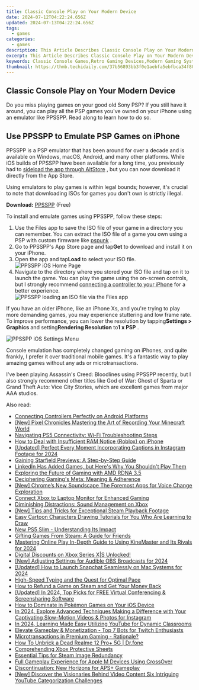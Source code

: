 ```yaml
---
title: Classic Console Play on Your Modern Device
date: 2024-07-12T04:22:24.656Z
updated: 2024-07-13T04:22:24.656Z
tags:
  - games
categories:
  - games
description: This Article Describes Classic Console Play on Your Modern Device
excerpt: This Article Describes Classic Console Play on Your Modern Device
keywords: Classic Console Games,Retro Gaming Devices,Modern Gaming Systems,Old Console Play,Nostalgia Gaming,Emulate Classic Games,Console to Modern Device
thumbnail: https://thmb.techidaily.com/37b56893bb3f0e1aebfa5ebfbca34f8037db29ed8a731b991532309ef68ee1fd.jpg
---
```


## Classic Console Play on Your Modern Device

 Do you miss playing games on your good old Sony PSP? If you still have it around, you can play all the PSP games you've owned on your iPhone using an emulator like PPSSPP. Read along to learn how to do so.

## Use PPSSPP to Emulate PSP Games on iPhone

 PPSSPP is a PSP emulator that has been around for over a decade and is available on Windows, macOS, Android, and many other platforms. While iOS builds of PPSSPP have been available for a long time, you previously had to [sideload the app through AltStore](https://www.makeuseof.com/how-to-sideload-iphone-apps-without-jailbreak/) , but you can now download it directly from the App Store.

 Using emulators to play games is within legal bounds; however, it's crucial to note that downloading ISOs for games you don't own is strictly illegal.

**Download:** [PPSSPP](https://apps.apple.com/us/app/ppsspp-psp-emulator/id6496972903) (Free)

To install and emulate games using PPSSPP, follow these steps:

1. Use the Files app to save the ISO file of your game in a directory you can remember. You can extract the ISO file of a game you own using a PSP with custom firmware like [pspunk](https://www.pspunk.com/) .
2. Go to PPSSPP's App Store page and tap**Get** to download and install it on your iPhone.
3. Open the app and tap**Load** to select your ISO file.  
![PPSSPP iOS Home Page](https://static1.makeuseofimages.com/wordpress/wp-content/uploads/2024/05/ppsspp-ios-home-page.PNG)
4. Navigate to the directory where you stored your ISO file and tap on it to launch the game. You can play the game using the on-screen controls, but I strongly recommend [connecting a controller to your iPhone](https://www.makeuseof.com/how-to-connect-ps5-controller-to-phone/) for a better experience.  
![PPSSPP loading an ISO file via the Files app](https://static1.makeuseofimages.com/wordpress/wp-content/uploads/2024/05/ppsspp-loading-an-iso-file-via-the-files-app.PNG)

 If you have an older iPhone, like an iPhone Xs, and you're trying to play more demanding games, you may experience stuttering and low frame rate. To improve performance, you can lower the resolution by tapping**Settings > Graphics** and setting**Rendering Resolution** to**1 x PSP** .

![PPSSPP iOS Settings Menu](https://static1.makeuseofimages.com/wordpress/wp-content/uploads/2024/05/ppsspp-ios-settings-menu.PNG)

 Console emulation has completely changed gaming on iPhones, and quite frankly, I prefer it over traditional mobile games. It's a fantastic way to play amazing games without any ads or microtransactions.

 I've been playing Assassin's Creed: Bloodlines using PPSSPP recently, but I also strongly recommend other titles like God of War: Ghost of Sparta or Grand Theft Auto: Vice City Stories, which are excellent games from major AAA studios.


<ins class="adsbygoogle"
     style="display:block"
     data-ad-format="autorelaxed"
     data-ad-client="ca-pub-7571918770474297"
     data-ad-slot="1223367746"></ins>



<ins class="adsbygoogle"
     style="display:block"
     data-ad-client="ca-pub-7571918770474297"
     data-ad-slot="8358498916"
     data-ad-format="auto"
     data-full-width-responsive="true"></ins>



<span class="atpl-alsoreadstyle">Also read:</span>
<div><ul>
<li><a href="https://games-able.techidaily.com/connecting-controllers-perfectly-on-android-platforms/"><u>Connecting Controllers Perfectly on Android Platforms</u></a></li>
<li><a href="https://screen-video-capture.techidaily.com/new-pixel-chronicles-mastering-the-art-of-recording-your-minecraft-world/"><u>[New] Pixel Chronicles  Mastering the Art of Recording Your Minecraft World</u></a></li>
<li><a href="https://games-able.techidaily.com/navigating-ps5-connectivity-wi-fi-troubleshooting-steps/"><u>Navigating PS5 Connectivity: Wi-Fi Troubleshooting Steps</u></a></li>
<li><a href="https://games-able.techidaily.com/how-to-deal-with-insufficient-ram-notice-roblox-on-iphone/"><u>How to Deal with Insufficient RAM Notice (Roblox) on iPhone</u></a></li>
<li><a href="https://instagram-video-recordings.techidaily.com/updated-perfect-every-moment-incorporating-captions-in-instagram-footage-for-2024/"><u>[Updated] Perfect Every Moment  Incorporating Captions in Instagram Footage for 2024</u></a></li>
<li><a href="https://games-able.techidaily.com/gaining-starfield-previews-a-step-by-step-guide/"><u>Gaining Starfield Previews: A Step-by-Step Guide</u></a></li>
<li><a href="https://games-able.techidaily.com/linkedin-has-added-games-but-heres-why-you-shouldnt-play-them/"><u>LinkedIn Has Added Games, but Here's Why You Shouldn't Play Them</u></a></li>
<li><a href="https://games-able.techidaily.com/exploring-the-future-of-gaming-with-amd-rdna-35/"><u>Exploring the Future of Gaming with AMD RDNA 3.5</u></a></li>
<li><a href="https://games-able.techidaily.com/deciphering-gamings-meta-meaning-and-adherence/"><u>Deciphering Gaming's Meta: Meaning & Adherence</u></a></li>
<li><a href="https://extra-information.techidaily.com/new-chromes-new-soundscape-the-foremost-apps-for-voice-change-exploration/"><u>[New] Chrome’s New Soundscape  The Foremost Apps for Voice Change Exploration</u></a></li>
<li><a href="https://games-able.techidaily.com/connect-xbox-to-laptop-monitor-for-enhanced-gaming/"><u>Connect Xbox to Laptop Monitor for Enhanced Gaming</u></a></li>
<li><a href="https://games-able.techidaily.com/diminishing-distractions-sound-management-on-xbox/"><u>Diminishing Distractions: Sound Management on Xbox</u></a></li>
<li><a href="https://remote-screen-capture.techidaily.com/new-tips-and-tricks-for-exceptional-steam-playback-footage/"><u>[New] Tips and Tricks for Exceptional Steam Playback Footage</u></a></li>
<li><a href="https://animation-videos.techidaily.com/easy-cartoon-characters-drawing-tutorials-for-you-who-are-learning-to-draw/"><u>Easy Cartoon Characters Drawing Tutorials for You Who Are Learning to Draw</u></a></li>
<li><a href="https://games-able.techidaily.com/new-ps5-slim-understanding-its-impact/"><u>New PS5 Slim - Understanding Its Impact</u></a></li>
<li><a href="https://games-able.techidaily.com/gifting-games-from-steam-a-guide-for-friends/"><u>Gifting Games From Steam: A Guide for Friends</u></a></li>
<li><a href="https://fox-glue.techidaily.com/mastering-online-play-in-depth-guide-to-using-kinemaster-and-its-rivals-for-2024/"><u>Mastering Online Play  In-Depth Guide to Using KineMaster and Its Rivals for 2024</u></a></li>
<li><a href="https://games-able.techidaily.com/digital-discounts-on-xbox-series-xs-unlocked/"><u>Digital Discounts on Xbox Series X|S Unlocked!</u></a></li>
<li><a href="https://screen-video-capture.techidaily.com/new-adjusting-settings-for-audible-obs-broadcasts-for-2024/"><u>[New] Adjusting Settings for Audible OBS Broadcasts for 2024</u></a></li>
<li><a href="https://snapchat-videos.techidaily.com/updated-how-to-launch-snapchat-seamlessly-on-mac-systems-for-2024/"><u>[Updated] How to Launch Snapchat Seamlessly on Mac Systems for 2024</u></a></li>
<li><a href="https://games-able.techidaily.com/high-speed-typing-and-the-quest-for-optimal-pace/"><u>High-Speed Typing and the Quest for Optimal Pace</u></a></li>
<li><a href="https://games-able.techidaily.com/how-to-refund-a-game-on-steam-and-get-your-money-back/"><u>How to Refund a Game on Steam and Get Your Money Back</u></a></li>
<li><a href="https://visual-screen-recording.techidaily.com/updated-in-2024-top-picks-for-free-virtual-conferencing-and-screensharing-software/"><u>[Updated] In 2024, Top Picks for FREE Virtual Conferencing & Screensharing Software</u></a></li>
<li><a href="https://games-able.techidaily.com/how-to-dominate-in-pokemon-games-on-your-ios-device/"><u>How to Dominate in Pokémon Games on Your iOS Device</u></a></li>
<li><a href="https://instagram-video-files.techidaily.com/in-2024-explore-advanced-techniques-making-a-difference-with-your-captivating-slow-motion-videos-and-photos-for-instagram/"><u>In 2024, Explore Advanced Techniques  Making a Difference with Your Captivating Slow-Motion Videos & Photos for Instagram</u></a></li>
<li><a href="https://youtube-zero.techidaily.com/24-learning-made-easy-utilizing-youtube-for-dynamic-classrooms/"><u>In 2024, Learning Made Easy  Utilizing YouTube for Dynamic Classrooms</u></a></li>
<li><a href="https://games-able.techidaily.com/elevate-gameplay-and-monetization-top-7-bots-for-twitch-enthusiasts/"><u>Elevate Gameplay & Monetization - Top 7 Bots for Twitch Enthusiasts</u></a></li>
<li><a href="https://games-able.techidaily.com/microtransactions-in-premium-gaming-rationale/"><u>Microtransactions in Premium Gaming - Rationale?</u></a></li>
<li><a href="https://fix-guide.techidaily.com/how-to-unbrick-a-dead-realme-12-proplus-5g-drfone-by-drfone-fix-android-problems-fix-android-problems/"><u>How To Unbrick a Dead Realme 12 Pro+ 5G | Dr.fone</u></a></li>
<li><a href="https://games-able.techidaily.com/comprehending-xbox-protective-sheets/"><u>Comprehending Xbox Protective Sheets</u></a></li>
<li><a href="https://games-able.techidaily.com/essential-tips-for-steam-image-redundancy/"><u>Essential Tips for Steam Image Redundancy</u></a></li>
<li><a href="https://games-able.techidaily.com/full-gameplay-experience-for-apple-m-devices-using-crossover/"><u>Full Gameplay Experience for Apple M Devices Using CrossOver</u></a></li>
<li><a href="https://games-able.techidaily.com/discontinuation-new-horizons-for-apsplus-gameplay/"><u>Discontinuation: New Horizons for APS+ Gameplay</u></a></li>
<li><a href="https://youtube-clips.techidaily.com/new-discover-the-visionaries-behind-video-content-six-intriguing-youtube-categorization-challenges/"><u>[New] Discover the Visionaries Behind Video Content  Six Intriguing YouTube Categorization Challenges</u></a></li>
</ul></div>
